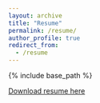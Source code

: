 ```yaml
---
layout: archive
title: "Resume"
permalink: /resume/
author_profile: true
redirect_from:
  - /resume
---
```


{% include base_path %}

[Download resume here](https://erknkokten.github.io/files/Resume_3.pdf)

